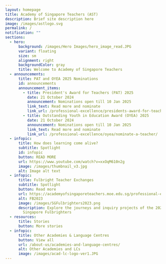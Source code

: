 ```yaml
---
layout: homepage
title: Academy of Singapore Teachers (AST)
description: Brief site description here
image: /images/astlogo.svg
permalink: /
notification: ""
sections:
  - hero:
      background: /images/Hero Images/hero_image_read.JPG
      variant: floating
      size: sm
      alignment: right
      backgroundColor: gray
      title: Welcome to Academy of Singapore Teachers
  - announcements:
      title: PAT and OYEA 2025 Nominations
      id: announcements
      announcement_items:
        - title: President's Award for Teachers (PAT) 2025
          date: 21 October 2024
          announcement: Nominations open till 10 Jan 2025
          link_text: Read more and nominate
          link_url: /professional-excellence/presidents-award-for-teachers/nomination/
        - title: Outstanding Youth in Education Award (OYEA) 2025
          date: 21 October 2024
          announcement: Nominations open till 10 Jan 2025
          link_text: Read more and nominate
          link_url: /professional-excellence/oyea/nominate-a-teacher/
  - infopic:
      title: How does learning come alive?
      subtitle: Spotlight
      id: infopic
      button: READ MORE
      url: https://www.youtube.com/watch?v=xxOqM610n2g
      image: /images/thumbnail_v3.jpg
      alt: Image alt text
  - infopic:
      title: Fulbright Teacher Exchanges
      subtitle: Spotlight
      button: Read more
      url: https://academyofsingaporeteachers.moe.edu.sg/professional-excellence/international-awards/da-in-teaching-program/
      alt: FB2023
      image: /images/SGFulbrighters2023.png
      description: Explore the journeys and inquiry projects of the 2022 - 2023
        Singapore Fulbrighters
  - resources:
      title: Stories
      button: More stories
  - infopic:
      title: Other Academies & Language Centres
      button: View all
      url: /about-us/academies-and-language-centres/
      alt: Other Academies and LCs
      image: /images/acad-lc-logo-ver1.JPG
---
```

